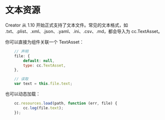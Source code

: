 
# 文本资源
Creator 从 1.10 开始正式支持了文本文件。常见的文本格式，如 .txt、.plist、.xml、.json、.yaml、.ini、.csv、.md，都会导入为 cc.TextAsset。

你可以直接为组件关联一个 TextAsset：
```js
    // 声明
    file: {
        default: null,
        type: cc.TextAsset,
    },

    // 读取
    var text = this.file.text;
```

也可以动态加载：
```js
    cc.resources.load(path, function (err, file) {
        cc.log(file.text);
    });
```
